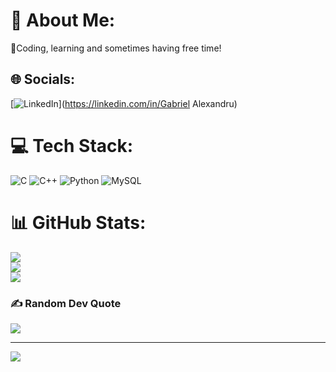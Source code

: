 # 💫 About Me:
🤯Coding, learning and sometimes having free time!<br>


## 🌐 Socials:
[![LinkedIn](https://img.shields.io/badge/LinkedIn-%230077B5.svg?logo=linkedin&logoColor=white)](https://linkedin.com/in/Gabriel Alexandru) 

# 💻 Tech Stack:
![C](https://img.shields.io/badge/c-%2300599C.svg?style=for-the-badge&logo=c&logoColor=white) ![C++](https://img.shields.io/badge/c++-%2300599C.svg?style=for-the-badge&logo=c%2B%2B&logoColor=white) ![Python](https://img.shields.io/badge/python-3670A0?style=for-the-badge&logo=python&logoColor=ffdd54) ![MySQL](https://img.shields.io/badge/mysql-4479A1.svg?style=for-the-badge&logo=mysql&logoColor=white)
# 📊 GitHub Stats:
![](https://github-readme-stats.vercel.app/api?username=blackcofffeee&theme=dark&hide_border=false&include_all_commits=false&count_private=false)<br/>
![](https://nirzak-streak-stats.vercel.app/?user=blackcofffeee&theme=dark&hide_border=false)<br/>
![](https://github-readme-stats.vercel.app/api/top-langs/?username=blackcofffeee&theme=dark&hide_border=false&include_all_commits=false&count_private=false&layout=compact)

### ✍️ Random Dev Quote
![](https://quotes-github-readme.vercel.app/api?type=horizontal&theme=radical)

---
[![](https://visitcount.itsvg.in/api?id=blackcofffeee&icon=0&color=0)](https://visitcount.itsvg.in)

<!-- Proudly created with GPRM ( https://gprm.itsvg.in ) -->
